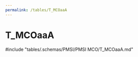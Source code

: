 ```yaml
---
permalink: /tables/T_MCOaaA
---
```

# T\_MCOaaA
<!-- SPDX-License-Identifier: MPL-2.0 -->

<!-- ATTENTION : Ne pas supprimer ou modifier la ligne ci-dessous -->
#include "tables/.schemas/PMSI/PMSI MCO/T_MCOaaA.md"
<!-- ATTENTION : Ne pas supprimer ou modifier la ligne ci-dessus -->
